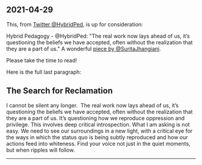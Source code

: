 ## 2021-04-29

This, from [Twitter @HybridPed](https://twitter.com/HybridPed/status/1387738443183050752), is up for consideration:

Hybrid Pedagogy - @HybridPed: "The real work now lays ahead of us, it’s questioning the beliefs we have accepted, often without the realization that they are a part of us." A wonderful [piece by @SuritaJhangiani](https://hybridpedagogy.org/a-search-for-reclamation/).

Please take the time to read!

Here is the full last paragraph:

## The Search for Reclamation

I cannot be silent any longer.  The real work now lays ahead of us, it’s questioning the beliefs we have accepted, often without the realization that they are a part of us. It’s questioning how we reproduce oppression and privilege. This involves deep critical introspection. What I am asking is not easy. We need to see our surroundings in a new light, with a critical eye for the ways in which the status quo is being subtly reproduced and how our actions feed into whiteness. Find your voice not just in the quiet moments, but when ripples will follow.


-----
